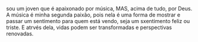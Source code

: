 sou um joven que é apaixonado por música, MAS, acima de tudo, por Deus.
A música é minha segunda paixão, pois nela é uma forma de mostrar e passar um sentimento para quem está vendo, seja um sxentimento feliz ou triste. 
E atrvés dela, vidas podem ser transformadas e perspectivas renovadas.
